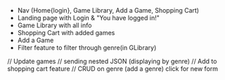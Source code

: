 ##

- Nav (Home{login}, Game Library, Add a Game, Shopping Cart)
- Landing page with Login & "You have logged in!"
- Game Library with all info
- Shopping Cart with added games
- Add a Game
- Filter feature to filter through genre(in GLibrary)

// Update games
// sending nested JSON (displaying by genre)
// Add to shopping cart feature
// CRUD on genre (add a genre) click for new form

